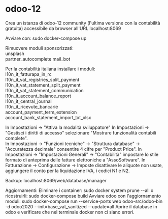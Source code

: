 # odoo-12

Crea un istanza di odoo-12 community (l'ultima versione con la contabilità gratuita) accessibile da browser all'URL localhost:8069

Avviare con:
sudo docker-compose up

Rimuovere moduli sponsorizzati:  
unsplash  
partner_autocomplete
mail_bot

Per la contabilità italiana installare i moduli:  
l10n_it_fatturapa_in_rc  
l10n_it_vat_registries_split_payment  
l10n_it_vat_statement_split_payment  
l10n_it_vat_statement_communication  
l10n_it_account_balance_report  
l10n_it_central_journal  
l10n_it_ricevute_bancarie  
account_payment_term_extension  
account_bank_statement_import_txt_xlsx  

In Impostazioni -> "Attiva la modalità sviluppatore"
In Impostazioni -> "Gestisci i diritti di accesso" selezionare "Mostrare funzionalità contabili complete".  
In Impostazioni -> "Funzioni tecniche" -> "Struttura database" -> "Accuratezza decimale" consentire 4 cifre per "Product Price".
In Impostazioni -> "Impostazioni Generali" -> "Contabilità" impostare lo stile formato di anteprima delle fatture elettroniche a "AssoSoftware".
In Fatturazione -> Configurazione -> Imposte disattivare le aliquote non usate, aggiungere il conto per la liquidazione IVA, i codici N1 e N2.  

Backup:
localhost:8069/web/database/manager

Aggiornamenti:
Eliminare i container: sudo docker system prune --all
o ricostruirli: sudo docker-compose build
Avviare odoo con l'aggiornamento moduli: sudo docker-compose run --service-ports web odoo-src/odoo-bin -d odoo2020 --init=base_vat_sanitized --update=all
Aprire il database in odoo e verificare che nel terminale docker non ci siano errori.
